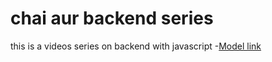 # chai aur  backend series 
this is a videos series on backend with javascript
-[Model link](https://app.eraser.io/workspace/YtPqZ1VogxGy1jzIDkzj)